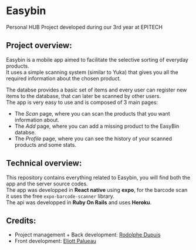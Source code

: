 # Easybin

Personal HUB Project developed during our 3rd year at EPITECH

## Project overview:

Easybin is a mobile app aimed to facilitate the selective sorting of everyday products.  
It uses a simple scanning system (similar to Yuka) that gives you all the required information about the chosen product.  

The databse provides a basic set of items and every user can register new items to the database, that can later be scanned by other users.  
The app is very easy to use and is composed of 3 main pages:  
* The *Scan* page, where you can scan the products that you want information about.  
* The *Add* page, where you can add a missing product to the EasyBin databse.  
* The *Profile* page, where you can see the history of your scanned products and some stats.  

## Technical overview:  
This repository contains everything related to Easybin, you will find both the app and the server source codes.   
The app was developped in **React native** using **expo**, for the barcode scan it uses the free `expo-barcode-scanner` library.  
The api was developped in **Ruby On Rails** and uses **Heroku**.  

## Credits:
* Project management + Back development: [Rodolphe Dupuis](https://github.com/rodolphedps)
* Front development: [Eliott Palueau](https://github.com/EliottPal)
